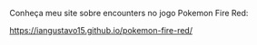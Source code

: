 Conheça meu site sobre encounters no jogo Pokemon Fire Red:

https://iangustavo15.github.io/pokemon-fire-red/
